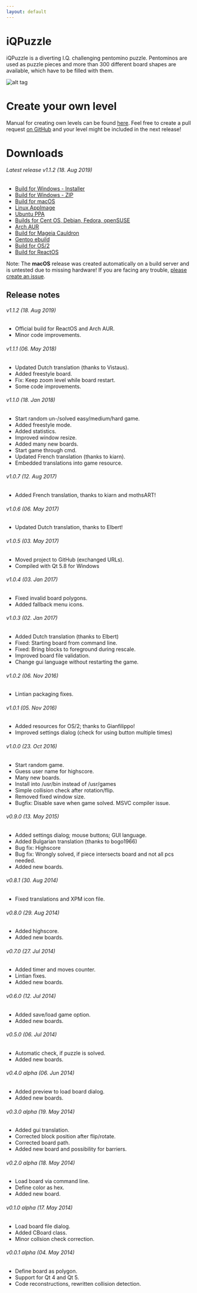 ```yaml
---
layout: default
---
```

# [](#iqpuzzle)iQPuzzle
iQPuzzle is a diverting I.Q. challenging pentomino puzzle. Pentominos are used as puzzle pieces and more than 300 different board shapes are available, which have to be filled with them.

![alt tag](https://cn.pling.com/img/f/a/d/d/7841359a95432f690d8c2bf7a5e9723770f7.png)

# [](#createlevel)Create your own level
Manual for creating own levels can be found [here](create-level). Feel free to create a pull request [on GitHub](https://github.com/ElTh0r0/iqpuzzle) and your level might be included in the next release!

# [](#downoads)Downloads
###### Latest release v1.1.2 (18. Aug 2019)
* [Build for Windows - Installer](https://github.com/ElTh0r0/iqpuzzle/releases/download/v1.1.2/iQPuzzle-1.1.2-Windows_Installer.exe)
* [Build for Windows - ZIP](https://github.com/ElTh0r0/iqpuzzle/releases/download/v1.1.2/iQPuzzle-1.1.2-Windows.zip)
* [Build for macOS](https://github.com/ElTh0r0/iqpuzzle/releases/download/v1.1.2/iQPuzzle-1.1.2-macOS.zip)
* [Linux AppImage](https://github.com/ElTh0r0/iqpuzzle/releases/download/v1.1.2/iQPuzzle-1.1.2-x86_64.AppImage)
* [Ubuntu PPA](https://launchpad.net/~elthoro/+archive/iqpuzzle)
* [Builds for Cent OS, Debian, Fedora, openSUSE](http://software.opensuse.org/download.html?project=home%3AElThoro&package=iqpuzzle)
* [Arch AUR](https://aur.archlinux.org/packages/iqpuzzle/)
* [Build for Mageia Cauldron](https://madb.mageia.org/package/show/name/iqpuzzle/release/cauldron/application/0)
* [Gentoo ebuild](https://github.com/ElTh0r0/iqpuzzle/tree/packaging/ebuild)
* [Build for OS/2](http://www.ecsoft2.org/iqpuzzle)
* [Build for ReactOS](https://github.com/ElTh0r0/iqpuzzle/releases/download/v1.1.2/iQPuzzle-1.1.2-ReactOS_Installer.exe)

Note: The **macOS** release was created automatically on a build server and is untested due to missing hardware! If you are facing any trouble, [please create an issue](https://github.com/ElTh0r0/iqpuzzle/issues).

## [](#release-notes)Release notes
###### v1.1.2 (18. Aug 2019)
* Official build for ReactOS and Arch AUR.
* Minor code improvements.

###### v1.1.1 (06. May 2018)
* Updated Dutch translation (thanks to Vistaus).
* Added freestyle board.
* Fix: Keep zoom level while board restart.
* Some code improvements.

###### v1.1.0 (18. Jan 2018)
* Start random un-/solved easy/medium/hard game.
* Added freestyle mode.
* Added statistics.
* Improved window resize.
* Added many new boards.
* Start game through cmd.
* Updated French translation (thanks to kiarn).
* Embedded translations into game resource.

###### v1.0.7 (12. Aug 2017)
* Added French translation, thanks to kiarn and mothsART!

###### v1.0.6 (06. May 2017)
* Updated Dutch translation, thanks to Elbert!

###### v1.0.5 (03. May 2017)
* Moved project to GitHub (exchanged URLs).
* Compiled with Qt 5.8 for Windows

###### v1.0.4 (03. Jan 2017)
* Fixed invalid board polygons.
* Added fallback menu icons.

###### v1.0.3 (02. Jan 2017)
* Added Dutch translation (thanks to Elbert)
* Fixed: Starting board from command line.
* Fixed: Bring blocks to foreground during rescale.
* Improved board file validation.
* Change gui language without restarting the game.

###### v1.0.2 (06. Nov 2016)
* Lintian packaging fixes.

###### v1.0.1 (05. Nov 2016)
* Added resources for OS/2; thanks to Gianfilippo!
* Improved settings dialog (check for using button multiple times)

###### v1.0.0 (23. Oct 2016)
* Start random game.
* Guess user name for highscore.
* Many new boards.
* Install into /usr/bin instead of /usr/games
* Simple collision check after rotation/flip.
* Removed fixed window size.
* Bugfix: Disable save when game solved. MSVC compiler issue.

###### v0.9.0 (13. May 2015)
* Added settings dialog; mouse buttons; GUI language.
* Added Bulgarian translation (thanks to bogo1966)
* Bug fix: Highscore
* Bug fix: Wrongly solved, if piece intersects board and not all pcs needed.
* Added new boards.

###### v0.8.1 (30. Aug 2014)
* Fixed translations and XPM icon file.

###### v0.8.0 (29. Aug 2014)
* Added highscore.
* Added new boards.

###### v0.7.0 (27. Jul 2014)
* Added timer and moves counter.
* Lintian fixes.
* Added new boards.

###### v0.6.0 (12. Jul 2014)
* Added save/load game option.
* Added new boards.

###### v0.5.0 (06. Jul 2014)
* Automatic check, if puzzle is solved.
* Added new boards.

###### v0.4.0 alpha (06. Jun 2014)
* Added preview to load board dialog.
* Added new boards.

###### v0.3.0 alpha (19. May 2014)
* Added gui translation.
* Corrected block position after flip/rotate.
* Corrected board path.
* Added new board and possibility for barriers.

###### v0.2.0 alpha (18. May 2014)
* Load board via command line.
* Define color as hex.
* Added new board.

###### v0.1.0 alpha (17. May 2014)
* Load board file dialog.
* Added CBoard class.
* Minor collsion check correction.

###### v0.0.1 alpha (04. May 2014)
* Define board as polygon.
* Support for Qt 4 and Qt 5.
* Code reconstructions, rewritten collision detection.
